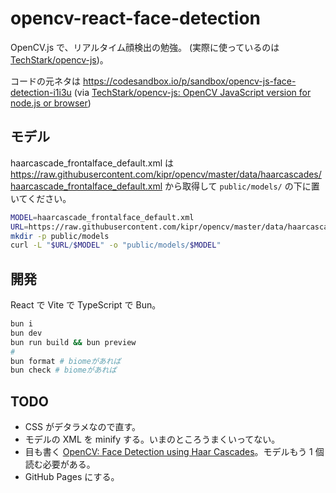 # opencv-react-face-detection

OpenCV.js で、リアルタイム顔検出の勉強。
(実際に使っているのは [TechStark/opencv-js](https://github.com/TechStark/opencv-js))。

コードの元ネタは
<https://codesandbox.io/p/sandbox/opencv-js-face-detection-i1i3u>
(via [TechStark/opencv-js: OpenCV JavaScript version for node.js or browser](https://github.com/TechStark/opencv-js))

## モデル

haarcascade_frontalface_default.xml は
<https://raw.githubusercontent.com/kipr/opencv/master/data/haarcascades/haarcascade_frontalface_default.xml>
から取得して `public/models/` の下に置いてください。

```sh
MODEL=haarcascade_frontalface_default.xml
URL=https://raw.githubusercontent.com/kipr/opencv/master/data/haarcascades
mkdir -p public/models
curl -L "$URL/$MODEL" -o "public/models/$MODEL"
```

## 開発

React で Vite で TypeScript で Bun。

```sh
bun i
bun dev
bun run build && bun preview
#
bun format # biomeがあれば
bun check # biomeがあれば
```

## TODO

- CSS がデタラメなので直す。
- モデルの XML を minify する。いまのところうまくいってない。
- 目も書く [OpenCV: Face Detection using Haar Cascades](https://docs.opencv.org/4.x/d2/d99/tutorial_js_face_detection.html)。モデルもう 1 個読む必要がある。
- GitHub Pages にする。
